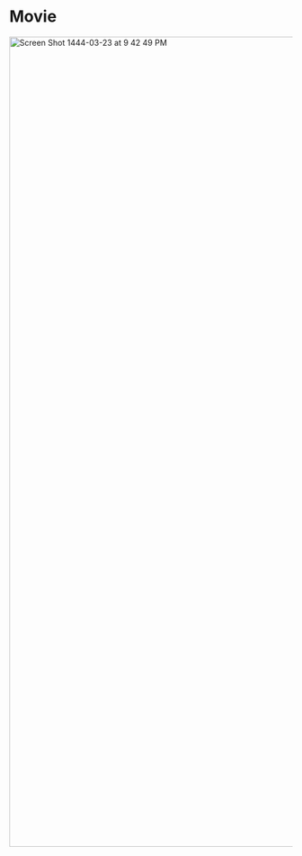 # Movie

<img width="1440" alt="Screen Shot 1444-03-23 at 9 42 49 PM" src="https://user-images.githubusercontent.com/67797112/196777249-92d17f8a-43a6-44a1-bca7-d9c5b85c5ba1.png">
